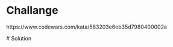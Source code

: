 # Challange 
<p>https://www.codewars.com/kata/583203e6eb35d7980400002a</p>
# Solution
<a href="https://www.geeksforgeeks.org/python-regex/"></a>
